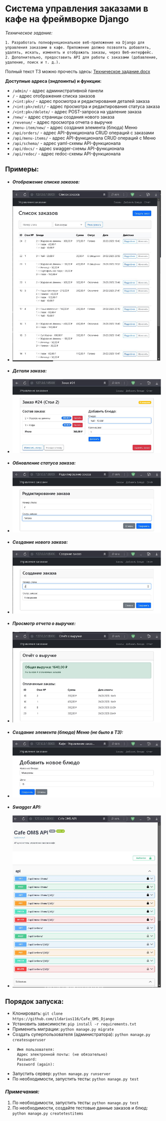 # Система управления заказами в кафе на фреймворке Django

_Техническое задание:_
```text
1. Разработать полнофункциональное веб-приложение на Django для управления заказами в кафе. Приложение должно позволять добавлять, удалять, искать, изменять и отображать заказы, через Веб-интерфейс.
2. Дополнительно, предоставить API для работы с заказами (добавление, удаление, поиск и т. д.).
```
Полный текст ТЗ можно прочесть здесь: [Техническое задание.docx](%D2%E5%F5%ED%E8%F7%E5%F1%EA%EE%E5%20%E7%E0%E4%E0%ED%E8%E5.docx)

__Доступные адреса (эндпоинты) и функции:__

* `/admin/` - адрес административной панели
* `/` - адрес отображения списка заказов
* `/<int:pk>/` - адрес просмотра и редактирования деталей заказа
* `/<int:pk>/edit/` - адрес просмотра и редактирования статуса заказа
* `/<int:pk>/delete/` - адрес POST-запроса на удаление заказа
* `/new/` - адрес страницы создания нового заказа 
* `/revenue/` - адрес просмотра отчета о выручке
* `/menu-item/new/` - адрес создания элемента (блюда) Меню
* `/api/orders/` - адрес API-функционала CRUD операций с заказами
* `/api/menu-items/` - адрес API-функционала CRUD операций с Меню
* `/api/schema/` - адрес yaml-схемы API-функционала
* `/api/docs/` - адрес swagger-схемы API-функционала
* `/api/redoc/` - адрес redoc-схемы API-функционала


## Примеры:

* #### _Отображение списка заказов:_
* ![orders_list.JPG](README%2Forders_list.JPG)
* #### _Детали заказа:_
* ![order_detals_pending.JPG](README%2Forder_detals_pending.JPG)
* #### _Обновление статуса заказа:_
* ![update_status.JPG](README%2Fupdate_status.JPG)
* #### _Создание нового заказа:_
* ![create_order.JPG](README%2Fcreate_order.JPG)
* #### _Просмотр отчета о выручке:_
* ![revenue.JPG](README%2Frevenue.JPG)
* #### _Создание элемента (блюда) Меню (не было в ТЗ):_
* ![menu_item_add.JPG](README%2Fmenu_item_add.JPG)
* #### _Swagger API:_
* ![api.JPG](README%2Fapi.JPG)


## Порядок запуска:
* Клонировать: `git clone https://github.com/ildarius116/Cafe_OMS_Django`
* Установить зависимости: `pip install -r requirements.txt`
* Применить миграции: `python manage.py migrate`
* Создать суперпользователя (администратора): `python manage.py createsuperuser`
* ```text
    Имя пользователя:
    Адрес электронной почты: (не обязательно)
    Password: 
    Password (again):
    ```
* Запустить сервер: `python manage.py runserver`
* По необходимости, запустить тесты: `python manage.py test`


### _Примечания:_
1. По необходимости, запустить тесты: `python manage.py test`
2. По необходимости, создайте тестовые данные заказов и блюд: `python manage.py createtestitems`
